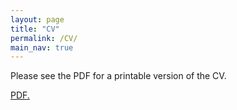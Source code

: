 ```yaml
---
layout: page
title: "CV"
permalink: /CV/
main_nav: true
---
```

Please see the PDF for a printable version of the CV.

<a href="https://github.com/ertulsky/io/blob/master/assets/Honors_Thesis.pdf" target="_blank">PDF.</a>

